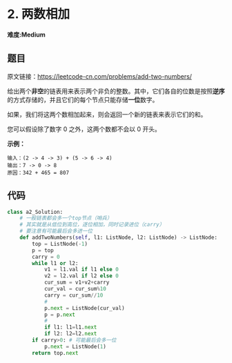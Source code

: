 # 2. 两数相加
**难度:Medium**
## 题目
原文链接：https://leetcode-cn.com/problems/add-two-numbers/

给出两个**非空**的链表用来表示两个非负的整数。其中，它们各自的位数是按照**逆序**的方式存储的，并且它们的每个节点只能存储**一位**数字。

如果，我们将这两个数相加起来，则会返回一个新的链表来表示它们的和。

您可以假设除了数字 0 之外，这两个数都不会以 0 开头。

**示例：**
```
输入：(2 -> 4 -> 3) + (5 -> 6 -> 4)
输出：7 -> 0 -> 8
原因：342 + 465 = 807
```

## 代码
```python
class a2_Solution:
    # 一般链表都会多一个top节点（哨兵）
    # 其实就是从低位到高位，逐位相加，同时记录进位（carry）
    # 要注意有可能最后会多进一位
    def addTwoNumbers(self, l1: ListNode, l2: ListNode) -> ListNode:
        top = ListNode(-1)
        p = top
        carry = 0
        while l1 or l2:
            v1 = l1.val if l1 else 0
            v2 = l2.val if l2 else 0
            cur_sum = v1+v2+carry
            cur_val = cur_sum%10
            carry = cur_sum//10
            #
            p.next = ListNode(cur_val)
            p = p.next
            #
            if l1: l1=l1.next
            if l2: l2=l2.next
        if carry>0: # 可能最后会多一位
            p.next = ListNode(1)
        return top.next
```
